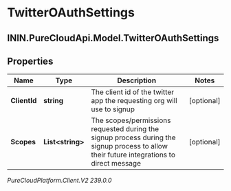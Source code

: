 # TwitterOAuthSettings

## ININ.PureCloudApi.Model.TwitterOAuthSettings

## Properties

|Name | Type | Description | Notes|
|------------ | ------------- | ------------- | -------------|
| **ClientId** | **string** | The client id of the twitter app the requesting org will use to signup | [optional] |
| **Scopes** | **List&lt;string&gt;** | The scopes/permissions requested during the signup process during the signup process to allow their future integrations to direct message | [optional] |



_PureCloudPlatform.Client.V2 239.0.0_
